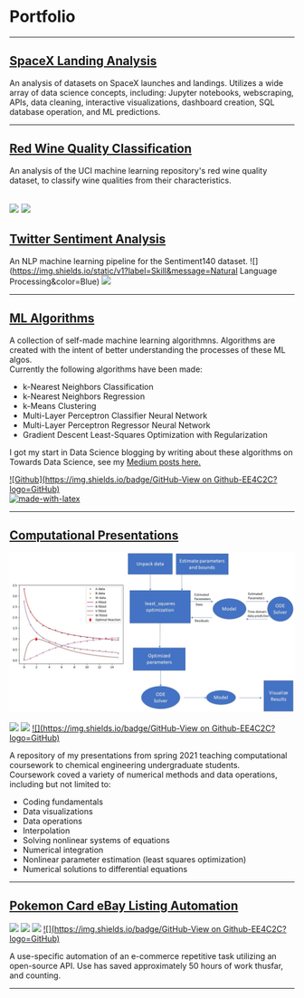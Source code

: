 # Portfolio

---

## [SpaceX Landing Analysis](https://github.com/turnerluke/spacex-success-analysis)
An analysis of datasets on SpaceX launches and landings. Utilizes a wide array of data science concepts, including: Jupyter notebooks, webscraping, APIs, data cleaning, interactive visualizations, dashboard creation, SQL database operation, and ML predictions.

---

## [Red Wine Quality Classification](https://github.com/turnerluke/red-wine-classification)
An analysis of the UCI machine learning repository's red wine quality dataset, to classify wine qualities from their characteristics.

![](https://img.shields.io/static/v1?label=Skill&message=Classification&color=Blue)
![](https://img.shields.io/badge/Kaggle-20BEFF?style=for-the-badge&logo=Kaggle&logoColor=white)
---


## [Twitter Sentiment Analysis](https://github.com/turnerluke/twitter-sentiment)
An NLP machine learning pipeline for the Sentiment140 dataset.
![](https://img.shields.io/static/v1?label=Skill&message=Natural Language Processing&color=Blue)
![](https://img.shields.io/badge/Kaggle-20BEFF?style=for-the-badge&logo=Kaggle&logoColor=white)

---

## [ML Algorithms](https://github.com/turnerluke/ML-algos)
A collection of self-made machine learning algorithmns. Algorithms are created with the intent of better understanding the processes of these ML algos.  
Currently the following algorithms have been made:
- k-Nearest Neighbors Classification
- k-Nearest Neighbors Regression
- k-Means Clustering
- Multi-Layer Perceptron Classifier Neural Network
- Multi-Layer Perceptron Regressor Neural Network
- Gradient Descent Least-Squares Optimization with Regularization

I got my start in Data Science blogging by writing about these algorithms on Towards Data Science, see my [Medium posts here.](https://medium.com/@turnermluke)

[![Github](https://img.shields.io/badge/GitHub-View on Github-EE4C2C?logo=GitHub)](https://github.com/turnerluke/ML-algos)  
[![made-with-latex](https://img.shields.io/badge/Made%20with-LaTeX-1f425f.svg)](https://www.latex-project.org/)

---

## [Computational Presentations](https://github.com/turnerluke/computational-presentations)

![](https://github.com/turnerluke/turnerluke.github.io/blob/master/images/thumbnail_teaching.jpg)

![](https://img.shields.io/badge/Python-FFD43B?style=for-the-badge&logo=python&logoColor=blue)
![](https://img.shields.io/badge/PyCharm-000000.svg?&style=for-the-badge&logo=PyCharm&logoColor=white)
[![](https://img.shields.io/badge/GitHub-View on Github-EE4C2C?logo=GitHub)](https://github.com/turnerluke/computational-presentations)

A repository of my presentations from spring 2021 teaching computational coursework to chemical engineering undergraduate students.  
Coursework coved a variety of numerical methods and data operations, including but not limited to:
- Coding fundamentals
- Data visualizations
- Data operations
- Interpolation
- Solving nonlinear systems of equations
- Numerical integration
- Nonlinear parameter estimation (least squares optimization)
- Numerical solutions to differential equations


---

## [Pokemon Card eBay Listing Automation](https://github.com/turnerluke/eBay-pokemon-card-automation)
![](https://img.shields.io/static/v1?label=Skill&message=Automation&color=Blue)
![](https://img.shields.io/static/v1?label=Skill&message=APIs&color=Blue)
![](https://img.shields.io/badge/PyCharm-000000.svg?&style=for-the-badge&logo=PyCharm&logoColor=white)
[![](https://img.shields.io/badge/GitHub-View on Github-EE4C2C?logo=GitHub)](https://github.com/turnerluke/eBay-pokemon-card-automation)  

A use-specific automation of an e-commerce repetitive task utilizing an open-source API. Use has saved approximately 50 hours of work thusfar, and counting.

---

